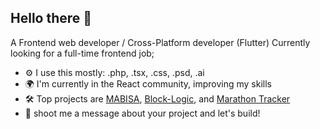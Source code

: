 ## Hello there 👋
A Frontend web developer / Cross-Platform developer (Flutter)
Currently looking for a full-time frontend job;
- ⚙️ I use this mostly: .php, .tsx, .css, .psd, .ai
- 🌍 I'm currently in the React community, improving my skills
- 🛠️ Top projects are [MABISA](https://github.com/badiang/mabisa2.0), [Block-Logic](), and [Marathon Tracker]()
- 💬 shoot me a message about your project and let's build!
